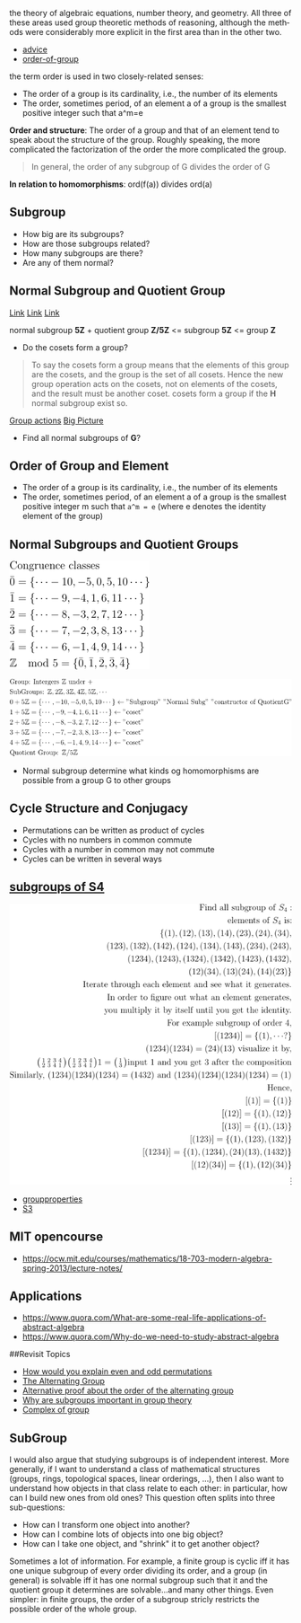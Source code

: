 the theory of algebraic equations, number theory,
and geometry. All three of these areas used group­
theoretic methods of reasoning, although the meth­
ods were considerably more explicit in the first
area than in the other two.

- [advice](https://www.d.umn.edu/~jgallian/advice.html)
- [order-of-group](https://resources.saylor.org/wwwresources/archived/site/wp-content/uploads/2011/05/Order-group-theory.pdf)

the term order is used in two closely-related senses:

- The order of a group is its cardinality, i.e., the number of its elements
- The order, sometimes period, of an element a of a group is the smallest positive integer such that a^m=e

**Order and structure**: The order of a group and that of an element tend to speak about the structure
of the group. Roughly speaking, the more complicated the factorization of the order the more complicated the group.

> In general, the order of any subgroup of G divides the order of G

**In relation to homomorphisms**: ord(f(a)) divides ord(a)

## Subgroup

- How big are its subgroups?
- How are those subgroups related?
- How many subgroups are there?
- Are any of them normal?

## Normal Subgroup and Quotient Group

[Link](https://www.youtube.com/watch?v=vYKdh5oQ4Zw)
[Link](https://www.youtube.com/watch?v=jhVMBXl5jTA)
[Link](https://www.youtube.com/watch?v=jhVMBXl5jTA)

normal subgroup **5Z** + quotient group **Z/5Z** <= subgroup **5Z** <= group **Z**

- Do the cosets form a group?

> To say the cosets form a group means that the elements of this group are the cosets, and the group is the set of all cosets. Hence the new group operation acts on the cosets, not on elements of the cosets, and the result must be another coset. cosets form a group if the **H** normal subgroup exist so.

[Group actions](https://brilliant.org/wiki/group-actions/) [Big Picture](https://math.stackexchange.com/q/3917/736159)

- Find all normal subgroups of **G**?

## Order of Group and Element

- The order of a group is its cardinality, i.e., the number of its elements
- The order, sometimes period, of an element a of a group is the smallest positive integer m such that `a^m = e` (where e denotes the identity element of the group)

## Normal Subgroups and Quotient Groups

![](../images/congruence-01.png)

![](../images/normalG-01.png)

- Normal subgroup determine what kinds og homomorphisms are possible from a group G to other groups

## Cycle Structure and Conjugacy

- Permutations can be written as product of cycles
- Cycles with no numbers in common commute
- Cycles with a number in common may not commute
- Cycles can be written in several ways

## [subgroups of S4](https://math.stackexchange.com/a/2770873/726308)

![](../images/subgroup4-01.png)

- [groupproperties](https://groupprops.subwiki.org/)
- [S3](https://math.stackexchange.com/a/1726730/726308)

## MIT opencourse

- https://ocw.mit.edu/courses/mathematics/18-703-modern-algebra-spring-2013/lecture-notes/

## Applications

- https://www.quora.com/What-are-some-real-life-applications-of-abstract-algebra
- https://www.quora.com/Why-do-we-need-to-study-abstract-algebra

##Revisit Topics

- [How would you explain even and odd permutations](https://www.quora.com/How-would-you-explain-even-and-odd-permutations)
- [The Alternating Group](http://ramanujan.math.trinity.edu/rdaileda/teach/s19/m3362/alternating.pdf)
- [Alternative proof about the order of the alternating group](https://math.stackexchange.com/q/46511/736159)
- [Why are subgroups important in group theory](https://math.stackexchange.com/q/2054239/736159)
- [Complex of group](https://webhome.weizmann.ac.il/home/fnkirson/Alg13/3.Subgroups_and_complexes.pdf)

## SubGroup

I would also argue that studying subgroups is of independent interest. More generally, if I want to understand a class of mathematical structures (groups, rings, topological spaces, linear orderings, ...), then I also want to understand how objects in that class relate to each other: in particular, how can I build new ones from old ones? This question often splits into three sub-questions:

- How can I transform one object into another?
- How can I combine lots of objects into one big object?
- How can I take one object, and "shrink" it to get another object?

Sometimes a lot of information. For example, a finite group is cyclic iff it has one unique subgroup of every order dividing its order, and a group (in general) is solvable iff it has one normal subgroup such that it and the quotient group it determines are solvable...and many other things. Even simpler: in finite groups, the order of a subgroup stricly restricts the possible order of the whole group.
